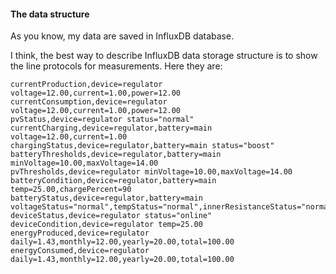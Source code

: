 #### The data structure

As you know, my data are saved in InfluxDB database.

I think, the best way to describe InfluxDB data storage structure is to show the line protocols for measurements. Here they are:

```
currentProduction,device=regulator voltage=12.00,current=1.00,power=12.00
currentConsumption,device=regulator voltage=12.00,current=1.00,power=12.00
pvStatus,device=regulator status="normal"
currentCharging,device=regulator,battery=main voltage=12.00,current=1.00
chargingStatus,device=regulator,battery=main status="boost"
batteryThresholds,device=regulator,battery=main minVoltage=10.00,maxVoltage=14.00
pvThresholds,device=regulator minVoltage=10.00,maxVoltage=14.00
batteryCondition,device=regulator,battery=main temp=25.00,chargePercent=90
batteryStatus,device=regulator,battery=main voltageStatus="normal",tempStatus="normal",innerResistanceStatus="normal"
deviceStatus,device=regulator status="online"
deviceCondition,device=regulator temp=25.00
energyProduced,device=regulator daily=1.43,monthly=12.00,yearly=20.00,total=100.00
energyConsumed,device=regulator daily=1.43,monthly=12.00,yearly=20.00,total=100.00
```

